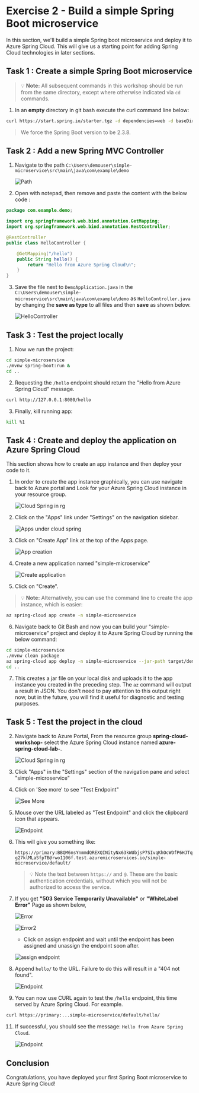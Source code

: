 # Exercise 2 - Build a simple Spring Boot microservice

In this section, we'll build a simple Spring boot microservice and deploy it to Azure Spring Cloud. This will give us a starting point for adding Spring Cloud technologies in later sections.

## Task 1 : Create a simple Spring Boot microservice

>💡 __Note:__ All subsequent commands in this workshop should be run from the same directory, except where otherwise indicated via `cd` commands.

1. In an __empty__ directory in git bash execute the curl command line below:

```bash
curl https://start.spring.io/starter.tgz -d dependencies=web -d baseDir=simple-microservice -d bootVersion=2.3.8 -d javaVersion=1.8 | tar -xzvf -
```

> We force the Spring Boot version to be 2.3.8.

## Task 2 : Add a new Spring MVC Controller

1. Navigate to the path `C:\Users\demouser\simple-microservice\src\main\java\com\example\demo`

   ![Path](media/folder-path.png)

2. Open with notepad, then remove and paste the content with the below code :

```java
package com.example.demo;

import org.springframework.web.bind.annotation.GetMapping;
import org.springframework.web.bind.annotation.RestController;

@RestController
public class HelloController {

    @GetMapping("/hello")
    public String hello() {
        return "Hello from Azure Spring Cloud\n";
    }
}
```

3. Save the file next to `DemoApplication.java` in the `C:\Users\demouser\simple-microservice\src\main\java\com\example\demo` as `HelloController.java` by changing the **save as type** to all files and then **save** as shown below.

   ![HelloController](media/hello-controller-java.png)


## Task 3 : Test the project locally

1. Now we run the project:

```bash
cd simple-microservice
./mvnw spring-boot:run &
cd ..
```

2. Requesting the `/hello` endpoint should return the "Hello from Azure Spring Cloud" message.

```bash
curl http://127.0.0.1:8080/hello
```

3. Finally, kill running app:

```bash
kill %1
```

## Task 4 : Create and deploy the application on Azure Spring Cloud

This section shows how to create an app instance and then deploy your code to it.

1. In order to create the app instance graphically, you can use navigate back to Azure portal and Look for your Azure Spring Cloud instance in your resource group.

   ![Cloud Spring in rg](media/spring-cloud.png)

2. Click on the "Apps" link under "Settings" on the navigation sidebar.

   ![Apps under cloud spring ](media/spring-cloud-apps.png)

3. Click on "Create App" link at the top of the Apps page.

   ![App creation ](media/spring-cloud-app-creation.png)

4. Create a new application named "simple-microservice"

   ![Create application](media/01-create-application.png)

5. Click on "Create".

>💡 __Note:__ Alternatively, you can use the command line to create the app instance, which is easier:

```bash
az spring-cloud app create -n simple-microservice
```
6. Navigate back to Git Bash and now you can build your "simple-microservice" project and deploy it to Azure Spring Cloud by running the below command:

```bash
cd simple-microservice
./mvnw clean package
az spring-cloud app deploy -n simple-microservice --jar-path target/demo-0.0.1-SNAPSHOT.jar
cd ..
```

7. This creates a jar file on your local disk and uploads it to the app instance you created in the preceding step.  The `az` command will output a result in JSON.  You don't need to pay attention to this output right now, but in the future, you will find it useful for diagnostic and testing purposes.

## Task 5 : Test the project in the cloud

2. Navigate back to Azure Portal, From the resource group **spring-cloud-workshop-<inject key="DeploymentID" enableCopy="false"/>** select the Azure Spring Cloud instance named **azure-spring-cloud-lab-<inject key="DeploymentID" enableCopy="false"/>**.

   ![Cloud Spring in rg](media/spring-cloud.png)

3. Click "Apps" in the "Settings" section of the navigation pane and select "simple-microservice"

4. Click on 'See more' to see "Test Endpoint"

   ![See More](media/02-seemore.png)

5. Mouse over the URL labeled as "Test Endpoint" and click the clipboard icon that appears.  

   ![Endpoint](media/microservice-endpoint.png)
    
6. This will give you something like:

   `https://primary:BBQM6nsYnmmdQREXQINityNx63kWUbjsP7SIvqKhOcWDfP6HJTqg27klMLaSfpTB@rwo1106f.test.azuremicroservices.io/simple-microservice/default/`
   >💡 Note the text between `https://` and `@`.  These are the basic authentication credentials, without which you will not be authorized to access the service.

7. If you get **"503 Service Temporarily Unavailable"** or **"WhiteLabel Error"** Page as shown below,

   ![Error](media/endpoint-error.png)

   ![Error2](media/error02.png)
   
   - Click on assign endpoint and wait until the endpoint has been assigned and unassign the endpoint soon after. 

   ![assign endpoint](media/simple-microservice-endpoint-assign.png)

9. Append `hello/` to the URL.  Failure to do this will result in a "404 not found".

   ![Endpoint](media/hello-from-spring-cloud.png)

10. You can now use CURL again to test the `/hello` endpoint, this time served by Azure Spring Cloud.  For example.

```bash
curl https://primary:...simple-microservice/default/hello/
```

11. If successful, you should see the message: `Hello from Azure Spring Cloud`.

    ![Endpoint](media/curl-hello-from-spring-cloud.png)

## Conclusion

Congratulations, you have deployed your first Spring Boot microservice to Azure Spring Cloud!
